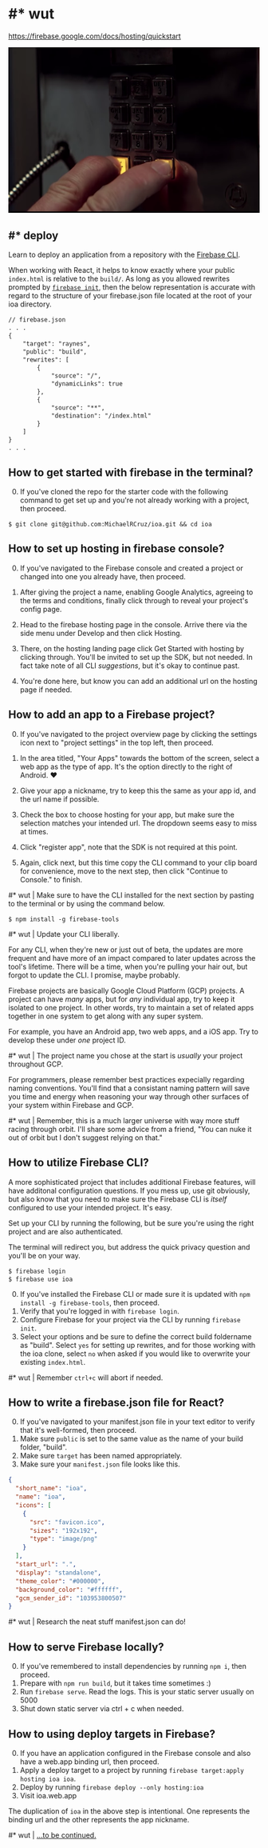 # #* wut
https://firebase.google.com/docs/hosting/quickstart

![whoa](./assets/bill-and-teds-father-time.png)

## #* deploy

Learn to deploy an application from a repository with the [Firebase CLI](https://firebase.google.com/docs/cli).

When working with React, it helps to know exactly where your public `index.html` is relative to the `build/`. As long as you allowed rewrites prompted by [`firebase init`](https://firebase.google.com/docs/hosting/quickstart), then the below representation is accurate with regard to the structure of your firebase.json file located at the root of your ioa directory.

```
// firebase.json
. . .
{
    "target": "raynes",
    "public": "build",
    "rewrites": [
        {
            "source": "/",
            "dynamicLinks": true
        },
        {
            "source": "**",
            "destination": "/index.html"
        }
    ]
}
. . .
```

## How to get started with firebase in the terminal?

0. If you've cloned the repo for the starter code with the following command to get set up and you're not already working with a project, then proceed.

```terminal
$ git clone git@github.com:MichaelRCruz/ioa.git && cd ioa
```

## How to set up hosting in firebase console?

0. If you've navigated to the Firebase console and created a project or changed into one you already have, then proceed.

1. After giving the project a name, enabling Google Analytics, agreeing to the terms and conditions, finally click through to reveal your project's config page.

2. Head to the firebase hosting page in the console. Arrive there via the side menu under Develop and then click Hosting.

3. There, on the hosting landing page click Get Started with hosting by clicking through. You'll be invited to set up the SDK, but not needed. In fact take note of all CLI _suggestions_, but it's okay to continue past.

4. You're done here, but know you can add an additional url on the hosting page if needed.

## How to add an app to a Firebase project?

0. If you've navigated to the project overview page by clicking the settings icon next to "project settings" in the top left, then proceed.

1. In the area titled, "Your Apps" towards the bottom of the screen, select a web app as the type of app. It's the option directly to the right of Android. ❤️

2. Give your app a nickname, try to keep this the same as your app id, and the url name if possible.

3. Check the box to choose hosting for your app, but make sure the selection matches your intended url. The dropdown seems easy to miss at times.

4. Click "register app", note that the SDK is not required at this point.

5. Again, click next, but this time copy the CLI command to your clip board for convenience, move to the next step, then click "Continue to Console." to finish.

#* wut | Make sure to have the CLI installed for the next section by pasting to the terminal or by using the command below. 

```terminal
$ npm install -g firebase-tools
```

️#* wut | Update your CLI liberally.

For any CLI, when they're new or just out of beta, the updates are more frequent and have more of an impact compared to later updates across the tool's lifetime. There will be a time, when you're pulling your hair out, but forgot to update the CLI. I promise, maybe probably.

Firebase projects are basically Google Cloud Platform (GCP) projects. A project can have _many_ apps, but for _any_ individual app, try to keep it isolated to one project. In other words, try to maintain a set of related apps together in one system to get along with any super system.

For example, you have an Android app, two web apps, and a iOS app. Try to develop these under _one_ project ID.

#* wut | The project name you chose at the start is _usually_ your project throughout GCP.

For programmers, please remember best practices expecially regarding naming conventions. You'll find that a consistant naming pattern will save you time and energy when reasoning your way through other surfaces of your system within Firebase and GCP. 

#* wut | Remember, this is a much larger universe with way more stuff racing through orbit. I'll share some advice from a friend, "You can nuke it out of orbit but I don't suggest relying on that."

## How to utilize Firebase CLI?

A more sophisticated project that includes additional Firebase features, will have additonal configuration questions. If you mess up, use git obviously, but also know that you need to make sure the Firebase CLI is _itself_ configured to use your intended project. It's easy.

Set up your CLI by running the following, but be sure you're using the right project and are also authenticated.

The terminal will redirect you, but address the quick privacy question and you'll be on your way.

```terminal
$ firebase login
$ firebase use ioa
```

0. If you've installed the Firebase CLI or made sure it is updated with `npm install -g firebase-tools`, then proceed.
1. Verify that you're logged in with `firebase login`.
2. Configure Firebase for your project via the CLI by running `firebase init`.
3. Select your options and be sure to define the correct build foldername as "build". Select `yes` for setting up rewrites, and for those working with the ioa clone, select `no` when asked if you would like to overwrite your existing `index.html`.

#* wut | Remember `ctrl+c` will abort if needed.

## How to write a firebase.json file for React?

0. If you've navigated to your manifest.json file in your text editor to verify that it's well-formed, then proceed.
1. Make sure `public` is set to the same value as the name of your build folder, "build".
2. Make sure `target` has been named appropriately.
3. Make sure your `manifest.json` file looks like this.

```json
{
  "short_name": "ioa",
  "name": "ioa",
  "icons": [
    {
      "src": "favicon.ico",
      "sizes": "192x192",
      "type": "image/png"
    }
  ],
  "start_url": ".",
  "display": "standalone",
  "theme_color": "#000000",
  "background_color": "#ffffff",
  "gcm_sender_id": "103953800507"
}
```

#* wut | Research the neat stuff manifest.json can do!

## How to serve Firebase locally?

0. If you've remembered to install dependencies by running `npm i`, then proceed.
1. Prepare with `npm run build`, but it takes time sometimes :)
2. Run `firebase serve`. Read the logs. This is your static server usually on 5000
3. Shut down static server via ctrl + c when needed.

## How to using deploy targets in Firebase?

0. If you have an application configured in the Firebase console and also have a web.app binding url, then proceed.
1. Apply a deploy target to a project by running `firebase target:apply hosting ioa ioa`.
2. Deploy by running `firebase deploy --only hosting:ioa`
3. Visit ioa.web.app

The duplication of `ioa` in the above step is intentional. One represents the binding url and the other represents the app nickname.

#* wut | [...to be continued.](https://wut.app)
